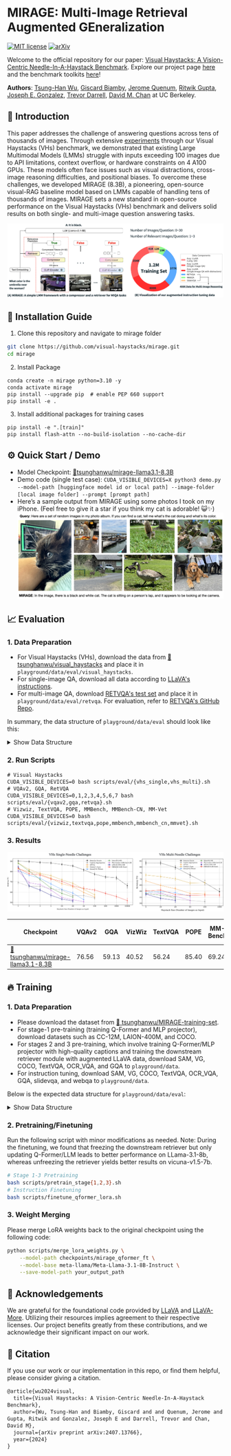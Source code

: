 # MIRAGE: Multi-Image Retrieval Augmented GEneralization

[![MIT license](https://img.shields.io/badge/License-MIT-blue.svg)](https://lbesson.mit-license.org/)  [![arXiv](https://img.shields.io/badge/arXiv-2407.13766-red)](https://arxiv.org/abs/2407.13766) 

Welcome to the official repository for our paper: [Visual Haystacks: A Vision-Centric Needle-In-A-Haystack Benchmark](https://arxiv.org/abs/2407.13766). Explore our project page [here](https://visual-haystacks.github.io/) and the benchmark toolkits [here](https://github.com/visual-haystacks/vhs_benchmark)!

**Authors**: [Tsung-Han Wu](https://tsunghan-wu.github.io/), [Giscard Biamby](https://scholar.google.com/citations?user=s0Fof5IAAAAJ&hl=en), [Jerome Quenum](https://people.eecs.berkeley.edu/~jquenum/), [Ritwik Gupta](https://ritwikgupta.me/), [Joseph E. Gonzalez](https://people.eecs.berkeley.edu/~jegonzal/), [Trevor Darrell](https://people.eecs.berkeley.edu/~trevor/), [David M. Chan](https://dchan.cc/) at UC Berkeley. 

## :rocket: Introduction

This paper addresses the challenge of answering questions across tens of thousands of images. Through extensive [experiments](https://github.com/visual-haystacks/vhs_benchmark) through our Visual Haystacks (VHs) benchmark, we demonstrated that existing Large Multimodal Models (LMMs) struggle with inputs exceeding 100 images due to API limitations, context overflow, or hardware constraints on 4 A100 GPUs. These models often face issues such as visual distractions, cross-image reasoning difficulties, and positional biases. To overcome these challenges, we developed MIRAGE (8.3B), a pioneering, open-source visual-RAG baseline model based on LMMs capable of handling tens of thousands of images. MIRAGE sets a new standard in open-source performance on the Visual Haystacks (VHs) benchmark and delivers solid results on both single- and multi-image question answering tasks.

![](assets/MIRAGE.png)

## :wrench: Installation Guide

1. Clone this repository and navigate to mirage folder
```bash
git clone https://github.com/visual-haystacks/mirage.git
cd mirage
```

2. Install Package
```Shell
conda create -n mirage python=3.10 -y
conda activate mirage
pip install --upgrade pip  # enable PEP 660 support
pip install -e .
```

3. Install additional packages for training cases
```
pip install -e ".[train]"
pip install flash-attn --no-build-isolation --no-cache-dir
```

## :gear: Quick Start / Demo
- Model Checkpoint: [🤗tsunghanwu/mirage-llama3.1-8.3B](https://huggingface.co/tsunghanwu/mirage-llama3.1-8.3B)
- Demo code (single test case): `CUDA_VISIBLE_DEVICES=X python3 demo.py --model-path [huggingface model id or local path] --image-folder [local image folder] --prompt [prompt path]`
- Here’s a sample output from MIRAGE using some photos I took on my iPhone. (Feel free to give it a star if you think my cat is adorable! 😺✨)
![](assets/demo.png)

<h2>📈 Evaluation</h2>

<h3>1. Data Preparation</h3>
<ul>
    <li>For Visual Haystacks (VHs), download the data from <a href="https://huggingface.co/datasets/tsunghanwu/visual_haystacks">🤗 tsunghanwu/visual_haystacks</a> and place it in <code>playground/data/eval/visual_haystacks</code>.</li>
    <li>For single-image QA, download all data according to <a href="https://github.com/haotian-liu/LLaVA/blob/main/docs/Evaluation.md">LLaVA's instructions</a>.</li>
    <li>For multi-image QA, download <a href="https://drive.google.com/file/d/1_YHHNGJqprT30XPUyVW9F8oGOxuavVwN/view?usp=sharing">RETVQA's test set</a> and place it in <code>playground/data/eval/retvqa</code>. For evaluation, refer to <a href="https://github.com/Abhiram4572/mi_bart">RETVQA's GitHub Repo</a>.</li>
</ul>
<p>In summary, the data structure of <code>playground/data/eval</code> should look like this:</p>
<details>
    <summary>Show Data Structure</summary>
    <pre>
playground/data/eval/
├── gqa
│   ├── answers
│   ├── data                   # directory
│   ├── llava_gqa_testdev_balanced.jsonl
├── mmbench
│   ├── answers
│   ├── answers_upload
│   └── mmbench_dev_20230712.tsv
├── mmbench_cn
│   ├── answers
│   ├── answers_upload
│   └── mmbench_dev_cn_20231003.tsv
├── mm-vet
│   ├── answers
│   ├── images                  # directory
│   ├── llava-mm-vet.jsonl
│   └── results
├── pope
│   ├── answers
│   ├── coco                    # directory (point to COCO2014)
│   └── llava_pope_test.jsonl
├── retvqa
│   ├── answers
│   ├── vg                     # directory (point to Visual Genome directory)
│   └── retvqa_test_mirage.json
├── textvqa
│   ├── answers
│   ├── llava_textvqa_val_v051_ocr.jsonl
│   ├── TextVQA_0.5.1_val.json
│   └── train_images           # directory (download from their website)
├── visual_haystacks
│   ├── coco             # directory (point to COCO2017)
│   └── VHs_qa           # directory (download from VHs' huggingface)
├── vizwiz
│   ├── answers
│   ├── answers_upload
│   ├── llava_test.jsonl
│   └── test                   # directory (download from their website)
└── vqav2
    ├── answers
    ├── answers_upload
    ├── llava_vqav2_mscoco_test2015.jsonl
    ├── llava_vqav2_mscoco_test-dev2015.jsonl
    └── test2015               # directory (download from their website)
    </pre>
</details>

<h3>2. Run Scripts</h3>
<pre><code># Visual Haystacks
CUDA_VISIBLE_DEVICES=0 bash scripts/eval/{vhs_single,vhs_multi}.sh
# VQAv2, GQA, RetVQA
CUDA_VISIBLE_DEVICES=0,1,2,3,4,5,6,7 bash scripts/eval/{vqav2,gqa,retvqa}.sh
# Vizwiz, TextVQA, POPE, MMBench, MMBench-CN, MM-Vet
CUDA_VISIBLE_DEVICES=0 bash scripts/eval/{vizwiz,textvqa,pope,mmbench,mmbench_cn,mmvet}.sh
</code></pre>

<h3>3. Results</h3>
<p><img src="./assets/result_vhs.png" alt="Results of Visual Haystacks" /></p>
<table>
    <thead>
        <tr>
            <th>Checkpoint</th>
            <th>VQAv2</th>
            <th>GQA</th>
            <th>VizWiz</th>
            <th>TextVQA</th>
            <th>POPE</th>
            <th>MM-Bench</th>
            <th>MM-Bench-CN</th>
            <th>MM-Vet</th>
        </tr>
    </thead>
    <tbody>
        <tr>
            <td><a href="https://huggingface.co/tsunghanwu/mirage-llama3.1-8.3B">🤗 tsunghanwu/mirage-llama3.1-8.3B</a></td>
            <td>76.56</td>
            <td>59.13</td>
            <td>40.52</td>
            <td>56.24</td>
            <td>85.40</td>
            <td>69.24</td>
            <td>66.92</td>
            <td>33.4</td>
        </tr>
    </tbody>
</table>


## :fire: Training

### 1. Data Preparation
  - Please download the dataset from [🤗 tsunghanwu/MIRAGE-training-set](https://huggingface.co/datasets/tsunghanwu/MIRAGE-training-set).
  - For stage-1 pre-training (training Q-Former and MLP projector), download datasets such as CC-12M, LAION-400M, and COCO.
  - For stages 2 and 3 pre-training, which involve training Q-Former/MLP projector with high-quality captions and training the downstream retriever module with augmented LLaVA data, download SAM, VG, COCO, TextVQA, OCR_VQA, and GQA to `playground/data`.
  - For instruction tuning, download SAM, VG, COCO, TextVQA, OCR_VQA, GQA, slidevqa, and webqa to `playground/data`.

Below is the expected data structure for `playground/data/eval`:

<details>
    <summary>Show Data Structure</summary>
    <pre>
playground/data/
├── coco
│   ├── annotations
│   ├── test2017
│   ├── train2017
│   └── val2017
├── gqa
│   └── images
├── ocr_vqa
│   └── images
├── sam
│   └── images 
├── share_textvqa
│   └── images
├── slidevqa
│   └── images (download from https://drive.google.com/file/d/11bsX48cPpzCfPBnYJgSesvT7rWc84LpH/view)
├── textvqa
│   └── train_images
├── vg
│   ├── VG_100K
│   └── VG_100K_2
└── webqa
  └── webqa_images (download from https://drive.google.com/drive/folders/1ApfD-RzvJ79b-sLeBx1OaiPNUYauZdAZ and convert them to .jpg format)
    </pre>
</details>

### 2. Pretraining/Finetuning

Run the following script with minor modifications as needed. Note: During the finetuning, we found that freezing the downstream retriever but only updating Q-Former/LLM leads to better performance on LLama-3.1-8b, whereas unfreezing the retriever yields better results on vicuna-v1.5-7b.

```bash
# Stage 1-3 Pretraining
bash scripts/pretrain_stage{1,2,3}.sh
# Instruction Finetuning
bash scripts/finetune_qformer_lora.sh
```

### 3. Weight Merging

Please merge LoRA weights back to the original checkpoint using the following code:

```bash
python scripts/merge_lora_weights.py \
    --model-path checkpoints/mirage_qformer_ft \
    --model-base meta-llama/Meta-Llama-3.1-8B-Instruct \
    --save-model-path your_output_path
```

## :pray: Acknowledgements

We are grateful for the foundational code provided by [LLaVA](https://github.com/haotian-liu/LLaVA) and [LLaVA-More](https://github.com/aimagelab/LLaVA-MORE). Utilizing their resources implies agreement to their respective licenses. Our project benefits greatly from these contributions, and we acknowledge their significant impact on our work. 

## :dart: Citation

If you use our work or our implementation in this repo, or find them helpful, please consider giving a citation.
```
@article{wu2024visual,
  title={Visual Haystacks: A Vision-Centric Needle-In-A-Haystack Benchmark},
  author={Wu, Tsung-Han and Biamby, Giscard and and Quenum, Jerome and Gupta, Ritwik and Gonzalez, Joseph E and Darrell, Trevor and Chan, David M},
  journal={arXiv preprint arXiv:2407.13766},
  year={2024}
}
```